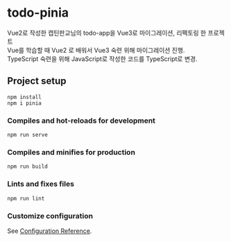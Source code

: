 # todo-pinia

Vue2로 작성한 캡틴판교님의 todo-app을 Vue3로 마이그레이션, 리펙토링 한 프로젝트<br/>
Vue를 학습할 때 Vue2 로 배워서 Vue3 숙련 위해 마이그레이션 진행.<br/>
TypeScript 숙련을 위해 JavaScript로 작성한 코드를 TypeScript로 변경.

## Project setup
```
npm install
npm i pinia
```

### Compiles and hot-reloads for development
```
npm run serve
```

### Compiles and minifies for production
```
npm run build
```

### Lints and fixes files
```
npm run lint
```

### Customize configuration
See [Configuration Reference](https://cli.vuejs.org/config/).

